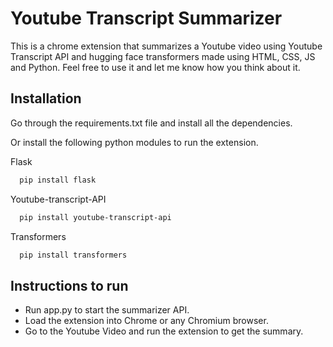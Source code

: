 
# Youtube Transcript Summarizer

This is a chrome extension that summarizes a Youtube video using Youtube Transcript API and hugging face transformers made using HTML, CSS, JS and Python. Feel free to use it and let me know how you think about it. 

## Installation

Go through the requirements.txt file and install all the dependencies.

Or install the following python modules to run the extension.


Flask

```bash
  pip install flask
```

Youtube-transcript-API

```bash
  pip install youtube-transcript-api 
```

Transformers

```bash
  pip install transformers
```


## Instructions to run


- Run app.py to start the summarizer API.
- Load the extension into Chrome or any Chromium browser.
- Go to the Youtube Video and run the extension to get the summary.
